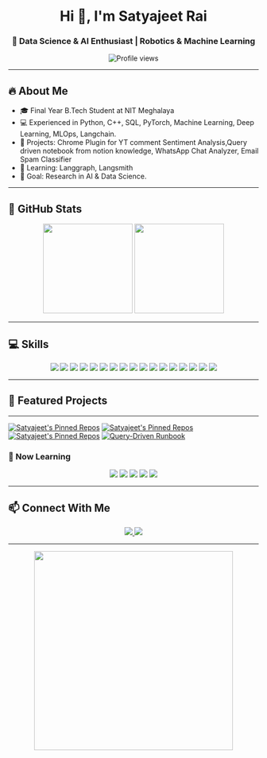 <!-- GitHub Profile README for Satyajeet Rai -->

<h1 align="center">Hi 👋, I'm Satyajeet Rai</h1>
<h3 align="center">🚀 Data Science & AI Enthusiast | Robotics & Machine Learning</h3>

<p align="center">
  <img src="https://komarev.com/ghpvc/?username=satyajeetrai007&color=brightgreen" alt="Profile views" />
<!--   <img src="https://img.shields.io/badge/Status-Open%20for%20Collaboration-brightgreen" /> -->
<!--   <img src="https://img.shields.io/badge/🌎-Portfolio-blue" /> -->
</p>

---

## 🔥 About Me
- 🎓 Final Year B.Tech Student at NIT Meghalaya  
- 💻 Experienced in Python, C++, SQL, PyTorch, Machine Learning, Deep Learning, MLOps, Langchain.  
- 🤖 Projects: Chrome Plugin for YT comment Sentiment Analysis,Query driven notebook from notion knowledge, WhatsApp Chat Analyzer, Email Spam Classifier  
- 🌱 Learning: Langgraph, Langsmith  
- 🎯 Goal: Research in AI & Data Science.  

---

## 🌈 GitHub Stats
<p align="center">
  <img height="180em" src="https://github-readme-stats.vercel.app/api?username=satyajeetrai007&show_icons=true&theme=radical&count_private=true" />
  <img height="180em" src="https://github-readme-stats.vercel.app/api/top-langs/?username=satyajeetrai007&layout=compact&theme=radical&exclude_repo=robot-project" />
</p>

---

## 💻 Skills
<p align="center">
  <!-- Programming -->
  <img src="https://img.shields.io/badge/Python-3.11-gradient?style=for-the-badge&logo=python&logoColor=white" />
  <img src="https://img.shields.io/badge/C++-11-gradient?style=for-the-badge&logo=c%2B%2B&logoColor=white" />
  <img src="https://img.shields.io/badge/SQL-gradient?style=for-the-badge&logo=mysql&logoColor=white" />

  <!-- AI / ML -->
  <img src="https://img.shields.io/badge/PyTorch-gradient?style=for-the-badge&logo=pytorch&logoColor=white" />
  <img src="https://img.shields.io/badge/OpenCV-gradient?style=for-the-badge&logo=opencv&logoColor=white" />
  <img src="https://img.shields.io/badge/Deep_Learning-gradient?style=for-the-badge" />
  <img src="https://img.shields.io/badge/Machine_Learning-gradient?style=for-the-badge" />
  <img src="https://img.shields.io/badge/MLOps-gradient?style=for-the-badge" />

  <!-- Core CS & Math -->
  <img src="https://img.shields.io/badge/DSA-gradient?style=for-the-badge" />
  <img src="https://img.shields.io/badge/OOP-gradient?style=for-the-badge" />
  <img src="https://img.shields.io/badge/Statistics-gradient?style=for-the-badge" />
  <img src="https://img.shields.io/badge/Linear_Algebra-gradient?style=for-the-badge" />
  <img src="https://img.shields.io/badge/Probability-gradient?style=for-the-badge" />
  <img src="https://img.shields.io/badge/Calculus-gradient?style=for-the-badge" />

  <!-- Tools -->
  <img src="https://img.shields.io/badge/Git-gradient?style=for-the-badge&logo=git&logoColor=white" />
  <img src="https://img.shields.io/badge/VSCode-gradient?style=for-the-badge&logo=visual-studio-code&logoColor=white" />
  <img src="https://img.shields.io/badge/Flask-gradient?style=for-the-badge" />
</p>

---

## 🌟 Featured Projects

---
<!-- GitHub Readme Stats: Pinned Repos -->
[![Satyajeet's Pinned Repos](https://github-readme-stats.vercel.app/api/pin/?username=satyajeetrai007&repo=Youtube-Comment-Sentiment-Analysis&theme=radical)](https://github.com/satyajeetrai007/Youtube-Comment-Sentiment-Analysis)
[![Satyajeet's Pinned Repos](https://github-readme-stats.vercel.app/api/pin/?username=satyajeetrai007&repo=Whatsapp-chat-analyzer-MultiFormat&theme=radical)](https://github.com/satyajeetrai007/Whatsapp-chat-analyzer-MultiFormat)
[![Satyajeet's Pinned Repos](https://github-readme-stats.vercel.app/api/pin/?username=satyajeetrai007&repo=SMS-Spam-Classifier&theme=radical)](https://github.com/satyajeetrai007/SMS-Spam-Classifier)
[![Query-Driven Runbook](https://github-readme-stats.vercel.app/api/pin/?username=satyajeetrai007&repo=Query-Driven-Runbook-from-Notion-Knowledge-&theme=radical)](https://github.com/satyajeetrai007/Query-Driven-Runbook-from-Notion-Knowledge-)



### 🌱 Now Learning
<p align="center">
  <img src="https://img.shields.io/badge/Langchain-%23FF6F61?style=for-the-badge&logo=python&logoColor=white" />
  <img src="https://img.shields.io/badge/Langgraph-%2300CFFF?style=for-the-badge&logo=python&logoColor=white" />
  <img src="https://img.shields.io/badge/Langsmith-%23FFCB05?style=for-the-badge&logo=python&logoColor=white" />
  <img src="https://img.shields.io/badge/Advanced_ML-%23C70039?style=for-the-badge&logo=tensorflow&logoColor=white" />
  <img src="https://img.shields.io/badge/IoT_Robotics-%2300A86B?style=for-the-badge&logo=arduino&logoColor=white" />
</p>

---

## 📫 Connect With Me
<p align="center">
  <a href="https://www.linkedin.com/in/satyajeet-rai-336617257/">
    <img src="https://img.shields.io/badge/LinkedIn-0077B5?style=for-the-badge&logo=linkedin&logoColor=white"/>
  </a>
  <a href="mailto:satyajeet0@gmail.com">
    <img src="https://img.shields.io/badge/Email-D14836?style=for-the-badge&logo=gmail&logoColor=white"/>
  </a>
</p>

---

<p align="center">
  <img src="https://media.giphy.com/media/3o7abB06u9bNzA8lu8/giphy.gif" width="400"/>
</p>
